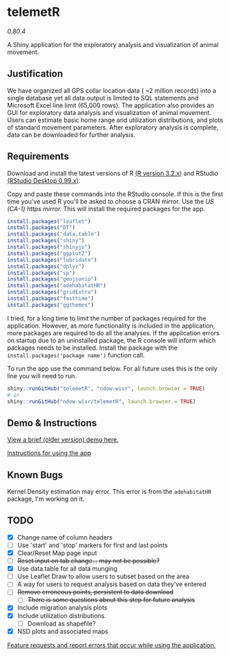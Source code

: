 # telemetR
*0.80.4*

A Shiny application for the exploratory analysis and visualization of animal movement.

## Justification

We have organized all GPS collar location data ( ~2 million records) into a single database yet all data output is limited to SQL statements and Microsoft Excel line limit (65,000 rows). The application also provides an GUI for exploratory data analysis and visualization of animal movement. Users can estimate basic home range and utilization distributions, and plots of standard movement parameters. After exploratory analysis is complete, data can be downloaded for further analysis.

## Requirements

Download and install the latest versions of R [(R version 3.2.x)](https://cran.r-project.org/bin/windows/base/) and RStudio [(RStudio Desktop 0.99.x)](https://www.rstudio.com/products/rstudio/download/).

Copy and paste these commands into the RStudio console. If this is the first time you've used R you'll be asked to choose a CRAN mirror. Use the *US (CA-1) https mirror.* This will install the required packages for the app.

```r
install.packages("leaflet")
install.packages("DT")
install.packages("data.table")
install.packages("shiny")
install.packages("shinyjs")
install.packages("ggplot2")
install.packages("lubridate")
install.packages("dplyr")
install.packages("sp")
install.packages("geojsonio")
install.packages("adehabitatHR")
install.packages("gridExtra")
install.packages("fasttime")
install.packages("ggthemes")
```

I tried, for a long time to limit the number of packages required for the application. However, as more functionality is included in the application, more packages are required to do all the analyses. If the application errors on startup due to an uninstalled package, the R console will inform which packages needs to be installed. Install the package with the `install.packages('package name')` function call.

To run the app use the command below. For all future uses this is the only line you will need to run.
```r
shiny::runGitHub("telemetR", "ndow-wisr", launch.browser = TRUE)
# or
shiny::runGitHub("ndow-wisr/telemetR", launch.browser = TRUE)
```

## Demo & Instructions

[View a brief (older version) demo here.](https://drive.google.com/file/d/0B1OupsoLNZvkcExIT2VzcUlySWc/view?usp=sharing)

[Instructions for using the app](https://github.com/ndow-wisr/telemetR/wiki/Instructions)

## Known Bugs

Kernel Density estimation may error. This error is from the `adehabitatHR` package, I'm working on it.

## TODO
- [x] Change name of column headers
- [ ] Use 'start' and 'stop' markers for first and last points
- [x] Clear/Reset Map page input
- [ ] ~~Reset input on tab change... may not be possible?~~
- [x] Use data.table for all data munging
- [ ] Use Leaflet Draw to allow users to subset based on the area
- [ ] A way for users to request analysis based on data they've entered
- [ ] ~~Remove erroneous points, persistent to data download~~
  - [ ] ~~There is some questions about this step for future analysis~~
- [x] Include migration analysis plots
- [x] Include utilization distributions.
  - [ ] Download as shapefile?
- [x] NSD plots and associated maps

[Feature requests and report errors that occur while using the application.](https://github.com/ndow-wisr/telemetR/issues)
